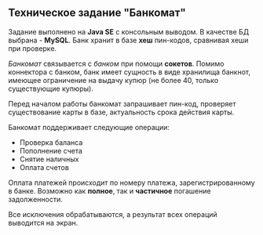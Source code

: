 Техническое задание "Банкомат"
-----------------------------

Задание выполнено на **Java SE** с консольным выводом.
В качестве БД выбрана - **MySQL**. Банк хранит в базе **хеш** пин-кодов, 
сравнивая хеши при проверке. 

*Банкомат* связывается с *банком* при помощи **сокетов**. 
Помимо коннектора с банком, банк имеет сущность в виде хранилища 
банкнот, имеющее ограничение на выдачу купюр (не более 40, только 
существующие купюры).

Перед началом работы банкомат запрашивает пин-код, проверяет 
существование карты в базе, актуальность срока действия карты.

Банкомат поддерживает следующие операции:
* Проверка баланса
* Пополнение счета
* Снятие наличных
* Оплата счетов

Оплата платежей происходит по номеру платежа, зарегистрированному 
в банке. Возможно как **полное**, так и **частичное** погашение 
задолженности.

Все исключения обрабатываются, а результат всех операций  
выводится на экран.
